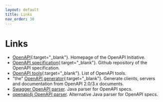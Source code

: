 ```yaml
---
layout: default
title: Links
nav_order: 30
---
```


# Links

- [OpenAPI][openapi]{:target="_blank"}. Homepage of the OpenAPI Initiative.
- [OpenAPI specification][openapi-spec]{:target="_blank"}. Github repository of the OpenAPI specification.
- [OpenAPI tools][openapi-tools]{:target="_blank"}. List of OpenAPI tools.
- "the" [OpenAPI generator][openapi-generator]{:target="_blank"}. Generate clients, servers and documentation from OpenAPI 2.0/3.x documents.
- [Swagger OpenAPI parser][swagger-parser]. Java parser for OpenAPI specs.
- [openapi4j OpenAPI parser][openapi4j]. Alternative Java parser for OpenAPI specs.

[openapi]: https://www.openapis.org/
[openapi-spec]: https://github.com/OAI/OpenAPI-Specification
[openapi-generator]: https://openapi-generator.tech/
[openapi-tools]: https://openapi.tools/
[swagger-parser]: https://github.com/swagger-api/swagger-parser
[openapi4j]: https://github.com/openapi4j/openapi4j
